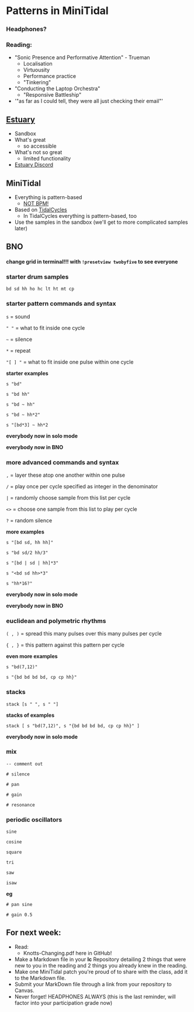 # Patterns in MiniTidal

### Headphones?

### Reading:
  - "Sonic Presence and Performative Attention" - Trueman
    - Localisation
    - Virtuousity
    - Performance practice
    - "Tinkering"
  - "Conducting the Laptop Orchestra"
    - "Responsive Battleship"
  - '"as far as I could tell, they were all just checking their email"'

## [Estuary](https://estuary.mcmaster.ca/)
- Sandbox
- What's great
  - so accessible
- What's not so great
  - limited functionality
- [Estuary Discord](https://discord.com/invite/snvFzkPtFr)

## MiniTidal
- Everything is pattern-based
  - [NOT BPM!](https://tidalcycles.org/docs/reference/cycles)
- Based on [TidalCycles](https://tidalcycles.org/)
  - In TidalCycles everything is pattern-based, too
- Use the samples in the sandbox (we'll get to more complicated samples later)

## BNO
#### change grid **in terminal!!!** with `!presetview twobyfive` to see everyone

### starter drum samples

`bd sd hh ho hc lt ht mt cp`

### starter pattern commands and syntax
`s` = sound

`" "` = what to fit inside one cycle

`~` = silence

`*` = repeat

`"[ ] "` = what to fit inside one pulse within one cycle

**starter examples**

`s "bd"`

`s "bd hh"`

`s "bd ~ hh"`

`s "bd ~ hh*2"`

`s "[bd*3] ~ hh*2`

**everybody now in solo mode**

**everybody now in BNO**

### more advanced commands and syntax

`,` = layer these atop one another within one pulse

`/` = play once per cycle specified as integer in the denominator

`|` = randomly choose sample from this list per cycle

`<>` = choose one sample from this list to play per cycle

`?` = random silence

**more examples**

`s "[bd sd, hh hh]"`

`s "bd sd/2 hh/3"`

`s "[bd | sd | hh]*3"`

`s "<bd sd hh>*3"`

`s "hh*16?"`

**everybody now in solo mode**

**everybody now in BNO**

### euclidean and polymetric rhythms

`( , )` = spread this many pulses over this many pulses per cycle

`{ , }` = this pattern against this pattern per cycle

**even more examples**

`s "bd(7,12)"`

`s "{bd bd bd bd, cp cp hh}"`

### stacks

`stack [s " ",
s " "]`

**stacks of examples**

`stack [
s "bd(7,12)",
s "{bd bd bd bd, cp cp hh}"
]`

**everybody now in solo mode**

### mix

`-- comment out`

`# silence`

`# pan`

`# gain`

`# resonance`

### periodic oscillators

`sine`

`cosine`

`square`

`tri`

`saw`

`isaw`

**eg**

`# pan sine`

`# gain 0.5`

## For next week:
- Read:
  - Knotts-Changing.pdf here in GitHub!
- Make a Markdown file in your **lc** Repository detailing 2 things that were new to you in the reading and 2 things you already knew in the reading.
- Make one MiniTidal patch you're proud of to share with the class, add it to the Markdown file.
- Submit your MarkDown file through a link from your repository to Canvas.
- Never forget! HEADPHONES ALWAYS (this is the last reminder, will factor into your participation grade now)

